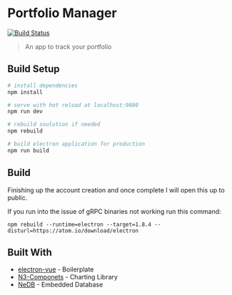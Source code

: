 # Portfolio Manager

[![Build Status](https://travis-ci.org/dills122/Portfolio-Manager.svg?branch=master)](https://travis-ci.org/dills122/Portfolio-Manager)

> An app to track your portfolio

## Build Setup

``` bash
# install dependencies
npm install

# serve with hot reload at localhost:9080
npm run dev

# rebuild soulution if needed
npm rebuild

# build electron application for production
npm run build


```

## Build

Finishing up the account creation and once complete I will open this up to public.

If you run into the issue of gRPC binaries not working run this command: 

`npm rebuild --runtime=electron --target=1.8.4 --disturl=https://atom.io/download/electron`


## Built With

* [electron-vue](https://github.com/SimulatedGREG/electron-vue) - Boilerplate
* [N3-Componets](https://n3-components.github.io/N3-components/index.html) - Charting Library
* [NeDB](https://github.com/louischatriot/nedb) - Embedded Database

